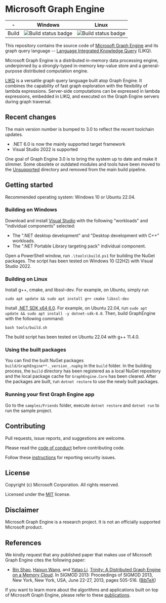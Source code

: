 # Microsoft Graph Engine

| - | Windows | Linux |
|:------:|:------:|:------:|
|Build|![Build status badge](https://msai.visualstudio.com/GraphEngine/_apis/build/status/GraphEngine-Windows)|![Build status badge](https://msai.visualstudio.com/GraphEngine/_apis/build/status/GraphEngine-Linux)|

This repository contains the source code of [Microsoft Graph
Engine][graph-engine] and its graph query language -- [Language Integrated
Knowledge Query][likq] (LIKQ).

Microsoft Graph Engine is a distributed in-memory data processing engine,
underpinned by a strongly-typed in-memory key-value store and a general-purpose
distributed computation engine.

[LIKQ][likq-gh] is a versatile graph query language built atop Graph Engine. It
combines the capability of fast graph exploration with the flexibility of lambda
expressions. Server-side computations can be expressed in lambda expressions,
embedded in LIKQ, and executed on the Graph Engine servers during graph
traversal.

## Recent changes

The main version number is bumped to 3.0 to reflect the recent toolchain updates.
- .NET 6.0 is now the mainly supported target framework
- Visual Studio 2022 is supported

One goal of Graph Engine 3.0 is to bring the system up to date and make it
slimmer. Some obsolete or outdated modules and tools have been moved to the
[Unsupported](src/Modules/Unsupported) directory and removed from the main build pipeline.

## Getting started

Recommended operating system: Windows 10 or Ubuntu 22.04.

### Building on Windows

Download and install [Visual Studio][vs] with the following "workloads" and
"individual components" selected:

- The ".NET desktop development" and "Desktop development with C++" workloads.
- The ".NET Portable Library targeting pack" individual component.

Open a PowerShell window, run `.\tools\build.ps1` for building the NuGet packages.
The script has been tested on Windows 10 (22H2) with Visual Studio 2022.

### Building on Linux

Install g++, cmake, and libssl-dev. For example, on Ubuntu, simply run

```shell
sudo apt update && sudo apt install g++ cmake libssl-dev
```

Install [.NET SDK x64 6.0][dotnet6-on-linux]. For example, on Ubuntu 22.04, run
`sudo apt update && sudo apt install -y dotnet-sdk-6.0`.
Then, build GraphEngine with the following command:

```shell
bash tools/build.sh
```

The build script has been tested on Ubuntu 22.04 with g++ 11.4.0.

### Using the built packages

You can find the built NuGet packages `build/GraphEngine**._version_.nupkg` in
the `build` folder. In the building process, the `build` directory has been
registered as a local NuGet repository and the local package cache for
`GraphEngine.Core` has been cleared. After the packages are built, run `dotnet
restore` to use the newly built packages.

### Running your first Graph Engine app

Go to the `samples/Friends` folder, execute `dotnet restore` and `dotnet run` to
run the sample project.

## Contributing

Pull requests, issue reports, and suggestions are welcome.

Please read the [code of conduct](CODE_OF_CONDUCT.md) before contributing code.

Follow these [instructions](SECURITY.md) for reporting security issues.

## License

Copyright (c) Microsoft Corporation. All rights reserved.

Licensed under the [MIT](LICENSE.md) license.

## Disclaimer

Microsoft Graph Engine is a research project. It is not an officially supported Microsoft product.

## References

We kindly request that any published paper that makes use of Microsoft Graph
Engine cites the following paper:

- [Bin Shao](https://www.binshao.info/), [Haixun Wang](https://haixun.github.io/), and [Yatao Li](https://www.microsoft.com/en-us/research/people/yatli/). [Trinity: A Distributed Graph Engine on a Memory Cloud](https://www.graphengine.io/downloads/papers/Trinity.pdf). In SIGMOD 2013: Proceedings of SIGMOD 2013, New York, New York, USA, June 22-27, 2013, pages 505-516. ([BibTeX](https://www.graphengine.io/downloads/papers/Trinity.bib))

If you want to learn more about the algorithms and applications built on top of Microsoft Graph Engine, please refer to these [publications](https://www.graphengine.io/docs/publications/index.html).

<!--
Links
-->

[graph-engine]: https://www.graphengine.io/

[likq]: https://www.graphengine.io/video/likq.video.html

[likq-gh]: https://github.com/Microsoft/GraphEngine/tree/master/src/Modules/LIKQ

[academic-graph-search]: https://azure.microsoft.com/en-us/services/cognitive-services/academic-knowledge/

[vs-extension]: https://visualstudiogallery.msdn.microsoft.com/12835dd2-2d0e-4b8e-9e7e-9f505bb909b8

[graph-engine-core]: https://www.nuget.org/packages/GraphEngine.Core/

[likq-nuget]: https://www.nuget.org/packages/GraphEngine.LIKQ/

[vs]: https://www.visualstudio.com/

[dotnet-download]: https://dotnet.microsoft.com/

[dotnet6-on-linux]: https://dotnet.microsoft.com/en-us/download/dotnet/6.0

[license]: LICENSE.md
